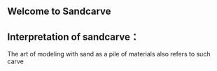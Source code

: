 ## Welcome to Sandcarve
  
  
## Interpretation of sandcarve：

   The art of modeling with sand as a pile of materials also refers to such carve


## 
